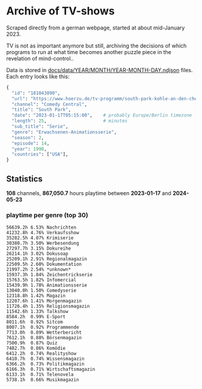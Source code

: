 # Archive of TV-shows

Scraped directly from a german webpage, started at about mid-January 2023.

TV is not as important anymore but still, archiving the decisions of which programs to run at what time
becomes another puzzle piece in the revelation of mind-control.. 

Data is stored in [docs/data/YEAR/MONTH/YEAR-MONTH-DAY.ndjson](docs/data/) files. 
Each entry looks like this:

```python
{
  "id": "181043890", 
  "url": "https://www.hoerzu.de/tv-programm/south-park-kohle-an-den-chefkoch/bid_181043890/", 
  "channel": "Comedy Central", 
  "title": "South Park", 
  "date": "2023-01-17T05:15:00",    # probably Europe/Berlin timezone 
  "length": 25,                     # minutes 
  "sub_title": "Serie", 
  "genre": "Erwachsenen-Animationsserie", 
  "season": 2, 
  "episode": 14, 
  "year": 1998, 
  "countries": ["USA"],
}
```

## Statistics

**108** channels, **867,050.7** hours playtime between **2023-01-17** and **2024-05-23**


### playtime per genre (top 30)

    56639.2h 6.53% Nachrichten
    41232.8h 4.76% Verkaufsshow
    35282.5h 4.07% Krimiserie
    30380.7h 3.50% Werbesendung
    27297.7h 3.15% Dokureihe
    26214.1h 3.02% Dokusoap
    25209.1h 2.91% Regionalmagazin
    22509.5h 2.60% Dokumentation
    21997.2h 2.54% *unknown*
    15937.3h 1.84% Zeichentrickserie
    15763.5h 1.82% Infomercial
    15439.9h 1.78% Animationsserie
    13040.0h 1.50% Comedyserie
    12318.8h 1.42% Magazin
    12207.6h 1.41% Morgenmagazin
    11726.4h 1.35% Religionsmagazin
    11542.6h 1.33% Talkshow
    8584.2h  0.99% E-Sport
    8011.6h  0.92% Sitcom
    8007.1h  0.92% Programmende
    7713.0h  0.89% Wetterbericht
    7612.1h  0.88% Börsenmagazin
    7500.9h  0.87% Quiz
    7482.7h  0.86% Komödie
    6412.2h  0.74% Realityshow
    6410.7h  0.74% Wissensmagazin
    6366.2h  0.73% Politikmagazin
    6166.3h  0.71% Wirtschaftsmagazin
    6133.1h  0.71% Telenovela
    5738.1h  0.66% Musikmagazin
